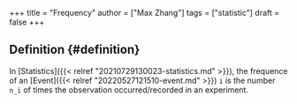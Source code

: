 +++
title = "Frequency"
author = ["Max Zhang"]
tags = ["statistic"]
draft = false
+++

## Definition {#definition}

In [Statistics]({{< relref "20210729130023-statistics.md" >}}), the frequence of an [Event]({{< relref "20220527121510-event.md" >}}) `i` is the number `n_i` of times the observation occurred/recorded in an experiment.

